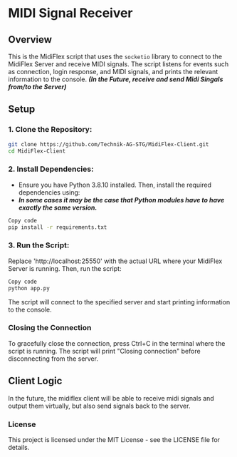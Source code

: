 # MIDI Signal Receiver

## Overview

This is the MidiFlex script that uses the `socketio` library to connect to the MidiFlex Server and receive MIDI signals. The script listens for events such as connection, login response, and MIDI signals, and prints the relevant information to the console. ***(In the Future, receive and send Midi Singals from/to the Server)***

## Setup

### 1. Clone the Repository:

```bash
git clone https://github.com/Technik-AG-STG/MidiFlex-Client.git
cd MidiFlex-Client
```

### 2. Install Dependencies:

- Ensure you have Python 3.8.10 installed. Then, install the required dependencies using:
- ***In some cases it may be the case that Python modules have to have exactly the same version.***

```bash
Copy code
pip install -r requirements.txt
```

### 3. Run the Script:

Replace 'http://localhost:25550' with the actual URL where your MidiFlex Server is running. Then, run the script:

```bash
Copy code
python app.py
```

The script will connect to the specified server and start printing information to the console.

### Closing the Connection

To gracefully close the connection, press Ctrl+C in the terminal where the script is running. The script will print "Closing connection" before disconnecting from the server.

## Client Logic

In the future, the midiflex client will be able to receive midi signals and output them virtually, but also send signals back to the server.

### License

This project is licensed under the MIT License - see the LICENSE file for details.